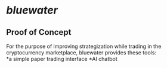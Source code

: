 # _bluewater_

## Proof of Concept
For the purpose of improving strategization while trading in the cryptocurrency marketplace, 
bluewater provides these tools:\
    *a simple paper trading interface
    *AI chatbot